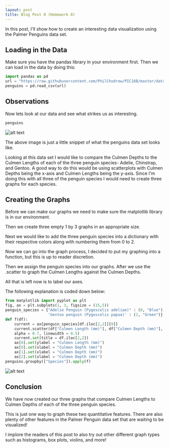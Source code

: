 ```yaml
---
layout: post
title: Blog Post 0 (Homework 0)
---
```


In this post, I'll show how to create an interesting data visualization using the Palmer Penguins data set.

## Loading in the Data

Make sure you have the pandas library in your environment first. Then we can load in the data by doing this:

```python
import pandas as pd
url = "https://raw.githubusercontent.com/PhilChodrow/PIC16B/master/datasets/palmer_penguins.csv"
penguins = pd.read_csv(url)
```

## Observations

Now lets look at our data and see what strikes us as interesting.

```python
penguins
```

![alt text](https://i.gyazo.com/52995731a823346b4e0395283c1a8c18.png)

The above image is just a little snippet of what the penguins data set looks like.

Looking at this data set I would like to compare the Culmen Depths to the Culmen Lengths of each of the three penguin species- Adelie, Chinstrap, and Gentoo.
A good way to do this would be using scatterplots with Culmen Depths being the x-axis and Culmen Lengths being the y-axis. Since I'm doing this with all three
of the penguin species I would need to create three graphs for each species.

## Creating the Graphs

Before we can make our graphs we need to make sure the matplotlib library is in our environment. 

Then we create three empty 1 by 3 graphs in an appropriate size.

Next we would like to add the three penguin species into a dictionary with their respective colors along with numbering them from 0 to 2.

Now we can go into the graph process, I decided to put my graphing into a function, but this is up to reader discretion.

Then we assign the penguin species into our graphs. After we use the .scatter to graph the Culmen Lengths against the Culmen Depths.

All that is left now is to label our axes.

The following explanation is coded down below:

```python
from matplotlib import pyplot as plt
fig, ax = plt.subplots(1, 3, figsize = (15,5))
penguin_species = {"Adelie Penguin (Pygoscelis adeliae)" : (0, "Blue"), 'Chinstrap penguin (Pygoscelis antarctica)' : (1, "Red"),
                   'Gentoo penguin (Pygoscelis papua)' : (2, "Green")}
def f(df):
    current = ax[penguin_species[df.iloc[2,2]][0]]
    current.scatter(df["Culmen Length (mm)"], df["Culmen Depth (mm)"], color = penguin_species[df.iloc[2,2]][1], 
    alpha = 0.7, linewidth = 0.5)
    current.set(title = df.iloc[2,2])
    ax[0].set(ylabel = "Culmen Length (mm)")
    ax[0].set(xlabel = "Culmen Depth (mm)")
    ax[1].set(xlabel = "Culmen Depth (mm)")
    ax[2].set(xlabel = "Culmen Depth (mm)")
penguins.groupby(["Species"]).apply(f)
```

![alt text](https://i.gyazo.com/6c7af2a839dedd9c365803ba6dda8a2f.png)


## Conclusion
We have now created our three graphs that compare Culmen Lengths to Culmen Depths of each of the three penguin species. 

This is just one way to graph these two quantitative features. There are also plenty of other features in the Palmer Penguin data set that are waiting to be visualized!

I implore the readers of this post to also try out other different graph types such as histograms, box plots, violins, and more!
